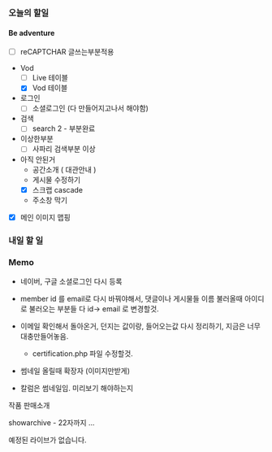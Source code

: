 ### 오늘의 할일

#### Be adventure

- [ ] reCAPTCHAR 글쓰는부분적용
 
- Vod
    - [ ] Live 테이블
    - [x] Vod 테이블

- 로그인
    - [ ] 소셜로그인 (다 만들어지고나서 해야함)

- 검색
    - [ ] search 2 - 부분완료

- 이상한부분
    - [ ] 사파리 검색부분 이상

- 아직 안된거
    - 공간소개 ( 대관안내 )
    - 게시물 수정하기
    - [x] 스크랩 cascade
    - 주소창 막기

- [x] 메인 이미지 맵핑

### 내일 할 일


### Memo

- 네이버, 구글 소셜로그인 다시 등록

- member id 를 email로 다시 바꿔야해서, 
    댓글이나 게시물들 이름 불러올때 아이디로 불러오는 부분들 다 id-> email 로 변경할것.

- 이메일 확인해서 돌아온거, 던지는 값이랑, 들어오는값 다시 정리하기, 지금은 너무 대충만들어놓음.
    - certification.php 파일 수정할것.

- 썸네일 올릴때 확장자 (이미지만받게)

- 칼럼은 썸네일임. 미리보기 해야하는지

작품 판매소개


showarchive - 22자까지 ...

예정된 라이브가 없습니다.